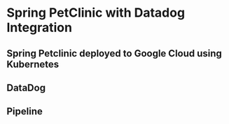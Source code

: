 # Spring PetClinic with Datadog Integration

## Spring Petclinic deployed to Google Cloud using Kubernetes
## DataDog
## Pipeline
